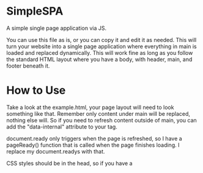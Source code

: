 # SimpleSPA
A simple single page application via JS.

You can use this file as is, or you can copy it and edit it as needed. This will turn your website into a single page application where everything in main is loaded and replaced dynamically. This will work fine as long as you follow the standard HTML layout where you have a body, with header, main, and footer beneath it. 

# How to Use

Take a look at the example.html, your page layout will need to look something like that. Remember only content under main will be replaced, nothing else will. So if you need to refresh content outside of main, you can add the "data-internal" attribute to your <a> tag. 

document.ready only triggers when the page is refreshed, so I have a pageReady() function that is called when the page finishes loading. I replace my document.readys with that. 

CSS styles should be in the head, so if you have a <style id="page-styles"> in your head, all custom CSS for that page under custom-styles under the page append will be put into the head. 

Along with CSS, the page append section includes an append-to-bottom. All HTML here gets appended to the bottom of body. I mostly use this for JS, but I needed to write this for bootsrap models. They don't work when they're in main, or anywhere else but the bottom of the body. Not sure why. But this fixes it. 
